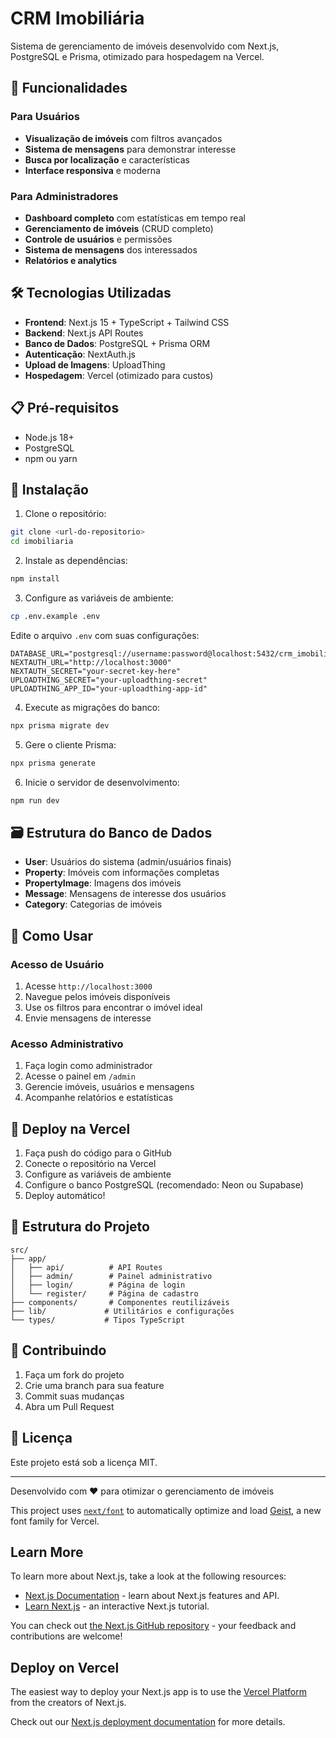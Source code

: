 # CRM Imobiliária

Sistema de gerenciamento de imóveis desenvolvido com Next.js, PostgreSQL e Prisma, otimizado para hospedagem na Vercel.

## 🚀 Funcionalidades

### Para Usuários

- **Visualização de imóveis** com filtros avançados
- **Sistema de mensagens** para demonstrar interesse
- **Busca por localização** e características
- **Interface responsiva** e moderna

### Para Administradores

- **Dashboard completo** com estatísticas em tempo real
- **Gerenciamento de imóveis** (CRUD completo)
- **Controle de usuários** e permissões
- **Sistema de mensagens** dos interessados
- **Relatórios e analytics**

## 🛠️ Tecnologias Utilizadas

- **Frontend**: Next.js 15 + TypeScript + Tailwind CSS
- **Backend**: Next.js API Routes
- **Banco de Dados**: PostgreSQL + Prisma ORM
- **Autenticação**: NextAuth.js
- **Upload de Imagens**: UploadThing
- **Hospedagem**: Vercel (otimizado para custos)

## 📋 Pré-requisitos

- Node.js 18+
- PostgreSQL
- npm ou yarn

## 🔧 Instalação

1. Clone o repositório:

```bash
git clone <url-do-repositorio>
cd imobiliaria
```

2. Instale as dependências:

```bash
npm install
```

3. Configure as variáveis de ambiente:

```bash
cp .env.example .env
```

Edite o arquivo `.env` com suas configurações:

```env
DATABASE_URL="postgresql://username:password@localhost:5432/crm_imobiliaria"
NEXTAUTH_URL="http://localhost:3000"
NEXTAUTH_SECRET="your-secret-key-here"
UPLOADTHING_SECRET="your-uploadthing-secret"
UPLOADTHING_APP_ID="your-uploadthing-app-id"
```

4. Execute as migrações do banco:

```bash
npx prisma migrate dev
```

5. Gere o cliente Prisma:

```bash
npx prisma generate
```

6. Inicie o servidor de desenvolvimento:

```bash
npm run dev
```

## 🗃️ Estrutura do Banco de Dados

- **User**: Usuários do sistema (admin/usuários finais)
- **Property**: Imóveis com informações completas
- **PropertyImage**: Imagens dos imóveis
- **Message**: Mensagens de interesse dos usuários
- **Category**: Categorias de imóveis

## 🎯 Como Usar

### Acesso de Usuário

1. Acesse `http://localhost:3000`
2. Navegue pelos imóveis disponíveis
3. Use os filtros para encontrar o imóvel ideal
4. Envie mensagens de interesse

### Acesso Administrativo

1. Faça login como administrador
2. Acesse o painel em `/admin`
3. Gerencie imóveis, usuários e mensagens
4. Acompanhe relatórios e estatísticas

## 🚢 Deploy na Vercel

1. Faça push do código para o GitHub
2. Conecte o repositório na Vercel
3. Configure as variáveis de ambiente
4. Configure o banco PostgreSQL (recomendado: Neon ou Supabase)
5. Deploy automático!

## 📁 Estrutura do Projeto

```
src/
├── app/
│   ├── api/          # API Routes
│   ├── admin/        # Painel administrativo
│   ├── login/        # Página de login
│   └── register/     # Página de cadastro
├── components/       # Componentes reutilizáveis
├── lib/             # Utilitários e configurações
└── types/           # Tipos TypeScript
```

## 🤝 Contribuindo

1. Faça um fork do projeto
2. Crie uma branch para sua feature
3. Commit suas mudanças
4. Abra um Pull Request

## 📄 Licença

Este projeto está sob a licença MIT.

---

Desenvolvido com ❤️ para otimizar o gerenciamento de imóveis

This project uses [`next/font`](https://nextjs.org/docs/app/building-your-application/optimizing/fonts) to automatically optimize and load [Geist](https://vercel.com/font), a new font family for Vercel.

## Learn More

To learn more about Next.js, take a look at the following resources:

- [Next.js Documentation](https://nextjs.org/docs) - learn about Next.js features and API.
- [Learn Next.js](https://nextjs.org/learn) - an interactive Next.js tutorial.

You can check out [the Next.js GitHub repository](https://github.com/vercel/next.js) - your feedback and contributions are welcome!

## Deploy on Vercel

The easiest way to deploy your Next.js app is to use the [Vercel Platform](https://vercel.com/new?utm_medium=default-template&filter=next.js&utm_source=create-next-app&utm_campaign=create-next-app-readme) from the creators of Next.js.

Check out our [Next.js deployment documentation](https://nextjs.org/docs/app/building-your-application/deploying) for more details.
